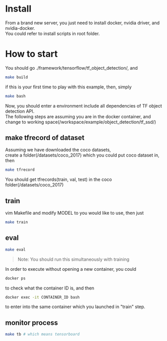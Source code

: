 # Install
From a brand new server, you just need to install docker, nvidia driver, and nvidia-docker.  
You could refer to install scripts in root folder.

# How to start
You should go ./framework/tensorflow/tf_object_detection/, and 
```sh
make build
```
if this is your first time to play with this example, then, simply
```sh
make bash
```
Now, you should enter a environment include all dependencies of TF object detection API.  
The following steps are assuming you are in the docker container, and change to working space(/workspace/example/object_detection/tf_ssd/)

## make tfrecord of dataset
Assuming we have downloaded the coco datasets,  
create a folder(/datasets/coco_2017) which you could put coco dataset in, then
```sh
make tfrecord
```
You should get tfrecords(train, val, test) in the coco folder(/datasets/coco_2017)

## train
vim Makefile and modify MODEL to you would like to use, then just 
```sh
make train
```
## eval
```sh
make eval
```
> Note: You should run this simultaneously with training

In order to execute without opening a new container, you could
```sh
docker ps
```
to check what the container ID is, and then
```sh
docker exec -it CONTAINER_ID bash
```
to enter into the same container which you launched in "train" step.
## monitor process
```sh
make tb # which means tensorboard
```


